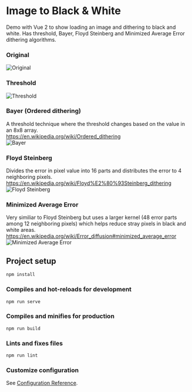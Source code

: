 # Image to Black & White

Demo with Vue 2 to show loading an image and dithering to black and white. Has threshold, Bayer, Floyd Steinberg and Minimized Average Error dithering algorithms.

### Original  
![Original](./images/Mona_Lisa.jpg)

### Threshold  
![Threshold](./images/threshold.png)

### Bayer (Ordered dithering)
A threshold technique where the threshold changes based on the value in an 8x8 array.  
https://en.wikipedia.org/wiki/Ordered_dithering  
![Bayer](./images/bayer.png)

### Floyd Steinberg  
Divides the error in pixel value into 16 parts and distributes  the error to 4 neighboring pixels.  
https://en.wikipedia.org/wiki/Floyd%E2%80%93Steinberg_dithering  
![Floyd Steinberg](./images/floyd.png)

### Minimized Average Error  
Very similiar to Floyd Steinberg but uses a larger kernel (48 error parts among 12 neighboring pixels) which helps reduce stray pixels in black and white areas.  
https://en.wikipedia.org/wiki/Error_diffusion#minimized_average_error  
![Minimized Average Error](./images/minimized.png)

## Project setup
```
npm install
```

### Compiles and hot-reloads for development
```
npm run serve
```

### Compiles and minifies for production
```
npm run build
```

### Lints and fixes files
```
npm run lint
```

### Customize configuration
See [Configuration Reference](https://cli.vuejs.org/config/).

